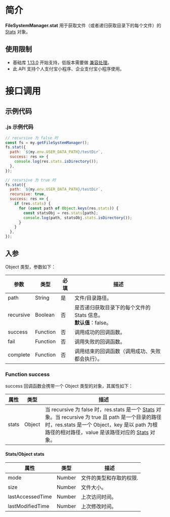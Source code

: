 # 简介

**FileSystemManager.stat** 用于获取文件（或者递归获取目录下的每个文件）的 [Stats](https://opendocs.alipay.com/mini/api/stats) 对象。

## 使用限制

- 基础库 [1.13.0](https://opendocs.alipay.com/mini/framework/lib) 开始支持，低版本需要做 [兼容处理](https://opendocs.alipay.com/mini/framework/compatibility)。
- 此 API 支持个人支付宝小程序、企业支付宝小程序使用。

# 接口调用

## 示例代码

### .js 示例代码

```javascript
// recursive 为 false 时
const fs = my.getFileSystemManager();
fs.stat({
  path: `${my.env.USER_DATA_PATH}/testDir`,
  success: res => {
    console.log(res.stats.isDirectory());
  },
});

// recursive 为 true 时
fs.stat({
  path: `${my.env.USER_DATA_PATH}/testDir`,
  recursive: true,
  success: res => {
    if (res.stats) {
      for (const path of Object.keys(res.stats)) {
        const statsObj = res.stats[path];
        console.log(path, statsObj.stats.isDirectory());
      }
    }
  },
});
```

## 入参

Object 类型，参数如下：

| **参数** | **类型** | **必填** | **描述** |
| --- | --- | --- | --- |
| path | String | 是 | 文件/目录路径。 |
| recursive | Boolean | 否 | 是否递归获取目录下的每个文件的 Stats 信息。<br />**默认值**：false。 |
| success | Function | 否 | 调用成功的回调函数。 |
| fail | Function | 否 | 调用失败的回调函数。 |
| complete | Function | 否 | 调用结束的回调函数（调用成功、失败都会执行）。 |

### Function success

success 回调函数会携带一个 Object 类型的对象，其属性如下：

| **属性** | **类型** | **描述** |
| --- | --- | --- |
| stats | Object | 当 recursive 为 false 时，res.stats 是一个 [Stats](https://opendocs.alipay.com/mini/api/stats) 对象。当 recursive 为 true 且 path 是一个目录的路径时，res.stats 是一个 Object，key 是以 path 为根路径的相对路径，value 是该路径对应的 [Stats](https://opendocs.alipay.com/mini/api/stats) 对象。 |

#### Stats/Object stats

| **属性**         | **类型** | **描述**                |
| ---------------- | -------- | ----------------------- |
| mode             | Number     | 文件的类型和存取的权限. |
| size             | Number     | 文件大小。              |
| lastAccessedTime | Number     | 上次访问时间。          |
| lastModifiedTime | Number     | 上次修改时间。          |
